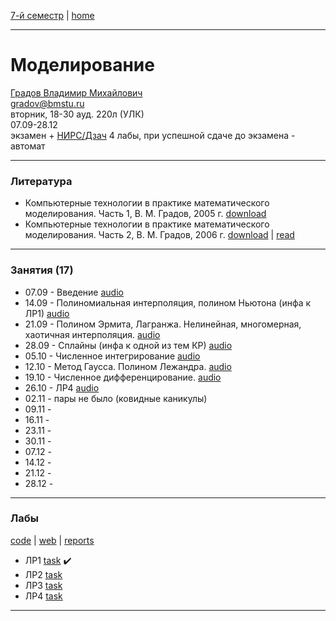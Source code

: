[7-й семестр](../2021_2022_7_sem.md) | [home](../README.md)
____________________________________
# Моделирование
[Градов Владимир Михайлович](https://kursizdat.ru/authors/gradov_vladimir/) \
gradov@bmstu.ru \
вторник, 18-30 ауд. 220л (УЛК)\
07.09-28.12 \
экзамен + [НИРС/Дзач](modeling_nirs.md) 
4 лабы, при успешной сдаче до экзамена - автомат
____________________________________
### Литература

* Компьютерные технологии в практике математического моделирования. Часть 1, В. М. Градов, 2005 г. [download](https://drive.google.com/file/d/1YIyqlJk_I0F8S6wFoTdyF23cpSRp61-u/view?usp=sharing)
* Компьютерные технологии в практике математического моделирования. Часть 2, В. М. Градов, 2006 г. [download](https://drive.google.com/file/d/1FOuxKBjwtqOPpZGEDvz8mEoAeiUyt5MN/view?usp=sharing) | [read](https://bmstu.press/catalog/item/2579/) 
____________________________________
### Занятия (17)

* 07.09 - Введение [audio](https://drive.google.com/file/d/1QHeYy73sANaF7sIn5rQ15ocHBW8J-ijX/view?usp=sharing)
* 14.09 - Полиномиальная интерполяция, полином Ньютона (инфа к ЛР1) [audio](https://drive.google.com/file/d/1TAFcJp7l-IYyNpIXB_jieXIuXFTN1387/view?usp=sharing)
* 21.09 - Полином Эрмита, Лагранжа. Нелинейная, многомерная, хаотичная интерполяция. [audio](https://drive.google.com/file/d/1XXTPHXiQbPoPUOqJccDX8-9emI-lRaxt/view?usp=sharing)
* 28.09 - Сплайны (инфа к одной из тем КР) [audio](https://drive.google.com/file/d/1bKgaA5o4agUbDMLvoDQUfOuB-kidPxQy/view?usp=drivesdk)
* 05.10 - Численное интегрирование [audio](https://drive.google.com/file/d/1fjMLRIu2optSBVDby_qygso1dHcDNQmO/view?usp=drivesdk)
* 12.10 - Метод Гаусса. Полином Лежандра. [audio](https://drive.google.com/file/d/1jlBNFLRZvxGuQzMUKCfcbH7B5N7DX63H/view?usp=drivesdk)
* 19.10 - Численное дифференцирование. [audio](https://drive.google.com/file/d/1mV2R2yWyDyhfYJCDB0xTCWUClfmLMCSP/view?usp=drivesdk)
* 26.10 - ЛР4 [audio](https://drive.google.com/file/d/1qwa-O6H5k8pVunZmzsRlnP9v_MHgLV-9/view?usp=drivesdk)
* 02.11 - пары не было (ковидные каникулы)
* 09.11 - 
* 16.11 - 
* 23.11 - 
* 30.11 - 
* 07.12 - 
* 14.12 - 
* 21.12 - 
* 28.12 - 
____________________________________
### Лабы

[code](https://github.com/dKosarevsky/math_modelling) | [web](https://share.streamlit.io/dkosarevsky/math_modelling/main.py) | [reports](https://drive.google.com/drive/u/1/folders/18v-mckim--YdG8VvRwP9VMdPmC4AVUGO)

* ЛР1 [task](https://drive.google.com/file/d/1QwHVucHN7fRppGzdvjr6miAAFGcpjFm9/view?usp=drivesdk) :heavy_check_mark:
* ЛР2 [task](https://drive.google.com/file/d/1Qxi5joBj3c8iLXoR56npEyiSG39n0IcZ/view?usp=drivesdk)
* ЛР3 [task](https://drive.google.com/file/d/1QyOaiP_HlbfBtRAy1G-B-Xgnl7pDT1St/view?usp=drivesdk)
* ЛР4 [task](https://drive.google.com/file/d/1R022ThJfPbRxiwUXq3x9ZGEUex5_j_dz/view?usp=drivesdk)

____________________________________
